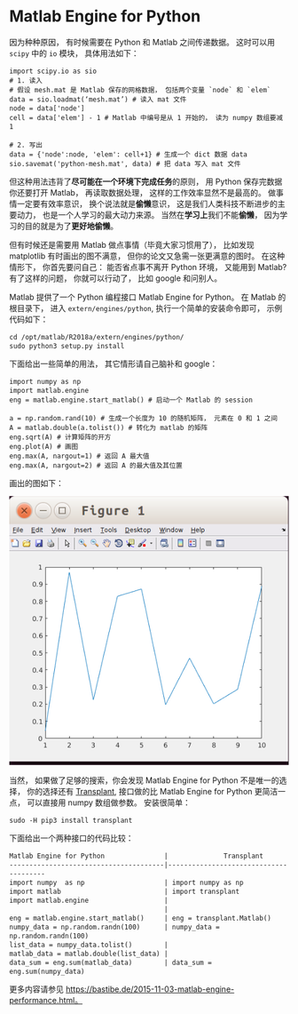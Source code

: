 # Matlab Engine for Python

因为种种原因， 有时候需要在 Python 和 Matlab 之间传递数据。 这时可以用 `scipy` 中的 `io` 模块， 具体用法如下：

```
import scipy.io as sio
# 1. 读入
# 假设 mesh.mat 是 Matlab 保存的网格数据， 包括两个变量 `node` 和 `elem`
data = sio.loadmat(‘mesh.mat’) # 读入 mat 文件
node = data['node']
cell = data['elem'] - 1 # Matlab 中编号是从 1 开始的， 读为 numpy 数组要减 1

# 2. 写出
data = {'node':node, 'elem': cell+1} # 生成一个 dict 数据 data
sio.savemat('python-mesh.mat', data) # 把 data 写入 mat 文件
```

但这种用法违背了**尽可能在一个环境下完成任务**的原则， 用 Python 保存完数据你还要打开 Matlab， 再读取数据处理， 这样的工作效率显然不是最高的。 做事情一定要有效率意识， 换个说法就是**偷懒**意识， 这是我们人类科技不断进步的主要动力， 也是一个人学习的最大动力来源。 当然在**学习上**我们不能**偷懒**， 因为学习的目的就是为了**更好地偷懒**。

但有时候还是需要用 Matlab 做点事情（毕竟大家习惯用了）， 比如发现 matplotlib 有时画出的图不满意， 但你的论文又急需一张更满意的图时。 在这种情形下， 你首先要问自己： 能否省点事不离开 Python 环境， 又能用到 Matlab? 有了这样的问题， 你就可以行动了， 比如 google 和问别人。

Matlab 提供了一个 Python 编程接口 Matlab Engine for Python。 在 Matlab 的根目录下， 进入 `extern/engines/python`, 执行一个简单的安装命令即可， 示例代码如下：

```
cd /opt/matlab/R2018a/extern/engines/python/
sudo python3 setup.py install
```

下面给出一些简单的用法， 其它情形请自己脑补和 google：

```
import numpy as np
import matlab.engine
eng = matlab.engine.start_matlab() # 启动一个 Matlab 的 session

a = np.random.rand(10) # 生成一个长度为 10 的随机矩阵， 元素在 0 和 1 之间
A = matlab.double(a.tolist()) # 转化为 matlab 的矩阵
eng.sqrt(A) # 计算矩阵的开方
eng.plot(A) # 画图
eng.max(A, nargout=1) # 返回 A 最大值
eng.max(A, nargout=2) # 返回 A 的最大值及其位置
```
画出的图如下：

![](./figures/mplot.png)

当然， 如果做了足够的搜索，你会发现 Matlab Engine for Python 不是唯一的选择， 你的选择还有 [Transplant](https://github.com/bastibe/transplant), 接口做的比 Matlab Engine for Python 更简洁一点， 可以直接用 numpy 数组做参数。 安装很简单：

```
sudo -H pip3 install transplant
```

下面给出一个两种接口的代码比较：

```
Matlab Engine for Python               |              Transplant
---------------------------------------|---------------------------------------
import numpy  as np                    | import numpy as np
import matlab                          | import transplant
import matlab.engine                   |
                                       |
eng = matlab.engine.start_matlab()     | eng = transplant.Matlab()
numpy_data = np.random.randn(100)      | numpy_data = np.random.randn(100)
list_data = numpy_data.tolist()        |
matlab_data = matlab.double(list_data) |
data_sum = eng.sum(matlab_data)        | data_sum = eng.sum(numpy_data)
```

更多内容请参见 https://bastibe.de/2015-11-03-matlab-engine-performance.html。
